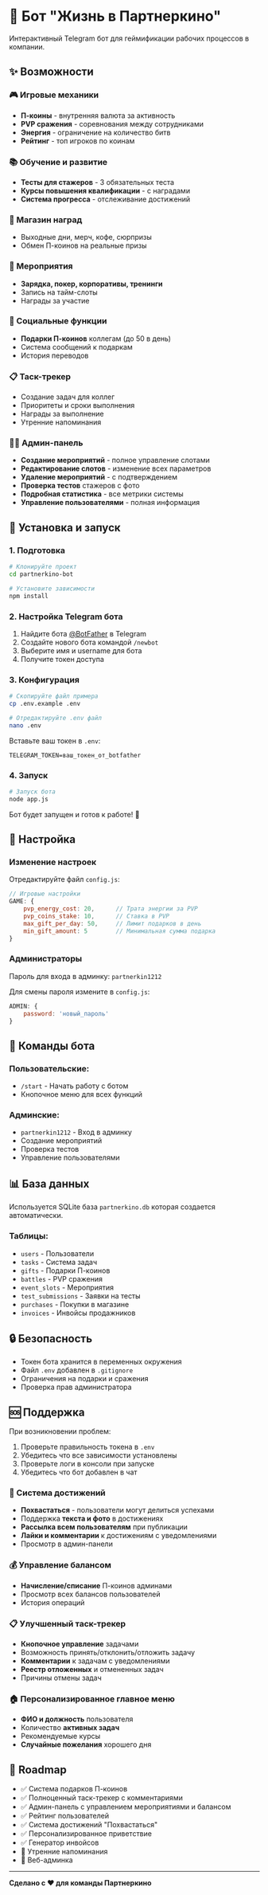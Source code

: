 # 🎯 Бот "Жизнь в Партнеркино"

Интерактивный Telegram бот для геймификации рабочих процессов в компании.

## ✨ Возможности

### 🎮 Игровые механики
- **П-коины** - внутренняя валюта за активность
- **PVP сражения** - соревнования между сотрудниками
- **Энергия** - ограничение на количество битв
- **Рейтинг** - топ игроков по коинам

### 📚 Обучение и развитие
- **Тесты для стажеров** - 3 обязательных теста
- **Курсы повышения квалификации** - с наградами
- **Система прогресса** - отслеживание достижений

### 🛒 Магазин наград
- Выходные дни, мерч, кофе, сюрпризы
- Обмен П-коинов на реальные призы

### 🎯 Мероприятия
- **Зарядка, покер, корпоративы, тренинги**
- Запись на тайм-слоты
- Награды за участие

### 🎁 Социальные функции
- **Подарки П-коинов** коллегам (до 50 в день)
- Система сообщений к подаркам
- История переводов

### 📋 Таск-трекер
- Создание задач для коллег
- Приоритеты и сроки выполнения
- Награды за выполнение
- Утренние напоминания


### 👨‍💼 Админ-панель
- **Создание мероприятий** - полное управление слотами
- **Редактирование слотов** - изменение всех параметров
- **Удаление мероприятий** - с подтверждением
- **Проверка тестов** стажеров с фото
- **Подробная статистика** - все метрики системы
- **Управление пользователями** - полная информация

## 🚀 Установка и запуск

### 1. Подготовка

```bash
# Клонируйте проект
cd partnerkino-bot

# Установите зависимости
npm install
```

### 2. Настройка Telegram бота

1. Найдите бота [@BotFather](https://t.me/BotFather) в Telegram
2. Создайте нового бота командой `/newbot`
3. Выберите имя и username для бота
4. Получите токен доступа

### 3. Конфигурация

```bash
# Скопируйте файл примера
cp .env.example .env

# Отредактируйте .env файл
nano .env
```

Вставьте ваш токен в `.env`:
```
TELEGRAM_TOKEN=ваш_токен_от_botfather
```

### 4. Запуск

```bash
# Запуск бота
node app.js
```

Бот будет запущен и готов к работе! 🎉

## 🔧 Настройка

### Изменение настроек

Отредактируйте файл `config.js`:

```javascript
// Игровые настройки
GAME: {
    pvp_energy_cost: 20,      // Трата энергии за PVP
    pvp_coins_stake: 10,      // Ставка в PVP
    max_gift_per_day: 50,     // Лимит подарков в день
    min_gift_amount: 5        // Минимальная сумма подарка
}
```

### Администраторы

Пароль для входа в админку: `partnerkin1212`

Для смены пароля измените в `config.js`:
```javascript
ADMIN: {
    password: 'новый_пароль'
}
```

## 📱 Команды бота

### Пользовательские:
- `/start` - Начать работу с ботом
- Кнопочное меню для всех функций

### Админские:
- `partnerkin1212` - Вход в админку
- Создание мероприятий
- Проверка тестов
- Управление пользователями

## 📊 База данных

Используется SQLite база `partnerkino.db` которая создается автоматически.

### Таблицы:
- `users` - Пользователи
- `tasks` - Система задач
- `gifts` - Подарки П-коинов
- `battles` - PVP сражения
- `event_slots` - Мероприятия
- `test_submissions` - Заявки на тесты
- `purchases` - Покупки в магазине
- `invoices` - Инвойсы продажников

## 🔒 Безопасность

- Токен бота хранится в переменных окружения
- Файл `.env` добавлен в `.gitignore`
- Ограничения на подарки и сражения
- Проверка прав администратора

## 🆘 Поддержка

При возникновении проблем:

1. Проверьте правильность токена в `.env`
2. Убедитесь что все зависимости установлены
3. Проверьте логи в консоли при запуске
4. Убедитесь что бот добавлен в чат

### 🎉 Система достижений
- **Похвастаться** - пользователи могут делиться успехами
- Поддержка **текста и фото** в достижениях
- **Рассылка всем пользователям** при публикации
- **Лайки и комментарии** к достижениям с уведомлениями
- Просмотр в админ-панели

### 💰 Управление балансом
- **Начисление/списание** П-коинов админами
- Просмотр всех балансов пользователей
- История операций

### 📋 Улучшенный таск-трекер
- **Кнопочное управление** задачами
- Возможность принять/отклонить/отложить задачу
- **Комментарии** к задачам с уведомлениями
- **Реестр отложенных** и отмененных задач
- Причины отмены задач

### 🏠 Персонализированное главное меню
- **ФИО и должность** пользователя
- Количество **активных задач**
- Рекомендуемые курсы
- **Случайные пожелания** хорошего дня

## 🎯 Roadmap

- ✅ Система подарков П-коинов
- ✅ Полноценный таск-трекер с комментариями
- ✅ Админ-панель с управлением мероприятиями и балансом
- ✅ Рейтинг пользователей
- ✅ Система достижений "Похвастаться"
- ✅ Персонализированное приветствие
- ✅ Генератор инвойсов
- 🔄 Утренние напоминания
- 🔄 Веб-админка

---

**Сделано с ❤️ для команды Партнеркино**
